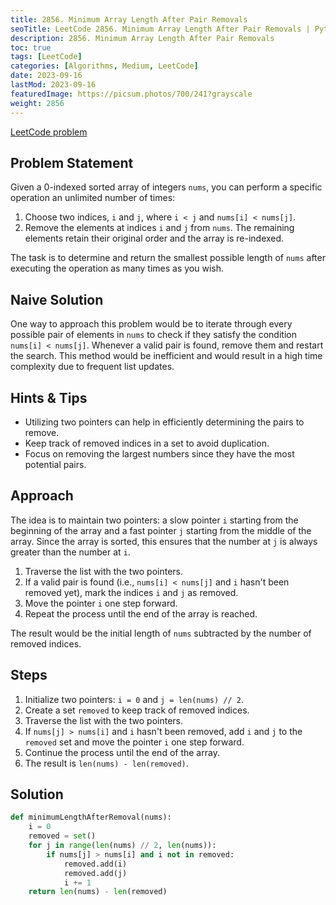 ```yaml
---
title: 2856. Minimum Array Length After Pair Removals
seoTitle: LeetCode 2856. Minimum Array Length After Pair Removals | Python solution and explanation
description: 2856. Minimum Array Length After Pair Removals
toc: true
tags: [LeetCode]
categories: [Algorithms, Medium, LeetCode]
date: 2023-09-16
lastMod: 2023-09-16
featuredImage: https://picsum.photos/700/241?grayscale
weight: 2856
---
```


[LeetCode problem](<https://leetcode.com/problems/minimum-array-length-after-pair-removals/>)

## Problem Statement

Given a 0-indexed sorted array of integers `nums`, you can perform a specific operation an unlimited number of times:

1. Choose two indices, `i` and `j`, where `i < j` and `nums[i] < nums[j]`.
2. Remove the elements at indices `i` and `j` from `nums`. The remaining elements retain their original order and the array is re-indexed.

The task is to determine and return the smallest possible length of `nums` after executing the operation as many times as you wish.

## Naive Solution

One way to approach this problem would be to iterate through every possible pair of elements in `nums` to check if they satisfy the condition `nums[i] < nums[j]`. Whenever a valid pair is found, remove them and restart the search. This method would be inefficient and would result in a high time complexity due to frequent list updates.

## Hints & Tips

- Utilizing two pointers can help in efficiently determining the pairs to remove.
- Keep track of removed indices in a set to avoid duplication.
- Focus on removing the largest numbers since they have the most potential pairs.

## Approach

The idea is to maintain two pointers: a slow pointer `i` starting from the beginning of the array and a fast pointer `j` starting from the middle of the array. Since the array is sorted, this ensures that the number at `j` is always greater than the number at `i`.

1. Traverse the list with the two pointers.
2. If a valid pair is found (i.e., `nums[i] < nums[j]` and `i` hasn't been removed yet), mark the indices `i` and `j` as removed.
3. Move the pointer `i` one step forward.
4. Repeat the process until the end of the array is reached.

The result would be the initial length of `nums` subtracted by the number of removed indices.

## Steps

1. Initialize two pointers: `i = 0` and `j = len(nums) // 2`.
2. Create a set `removed` to keep track of removed indices.
3. Traverse the list with the two pointers.
4. If `nums[j] > nums[i]` and `i` hasn't been removed, add `i` and `j` to the `removed` set and move the pointer `i` one step forward.
5. Continue the process until the end of the array.
6. The result is `len(nums) - len(removed)`.

## Solution

```python
def minimumLengthAfterRemoval(nums):
    i = 0
    removed = set()
    for j in range(len(nums) // 2, len(nums)):
        if nums[j] > nums[i] and i not in removed:
            removed.add(i)
            removed.add(j)
            i += 1
    return len(nums) - len(removed)
```
